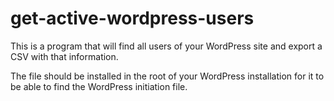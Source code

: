 # get-active-wordpress-users

This is a program that will find all users of your WordPress site and export a CSV with that information.

The file should be installed in the root of your WordPress installation for it to be able to find the WordPress initiation file.
